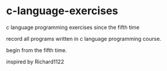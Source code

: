 c-language-exercises
====================

c language programming exercises since the fifth time

record all programs written in c language programming course.

begin from the fifth time.

inspired by Richard1122
